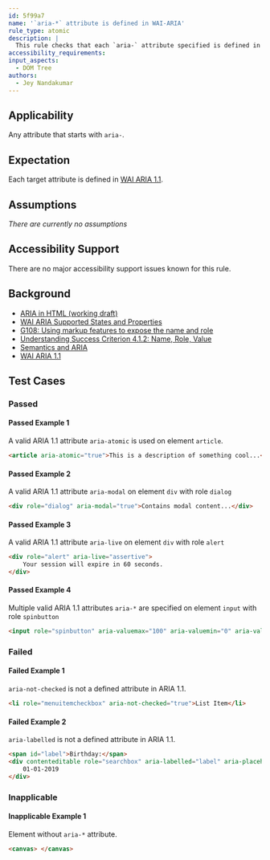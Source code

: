 ```yaml
---
id: 5f99a7
name: '`aria-*` attribute is defined in WAI-ARIA'
rule_type: atomic
description: |
  This rule checks that each `aria-` attribute specified is defined in ARIA 1.1.
accessibility_requirements:
input_aspects:
  - DOM Tree
authors:
  - Jey Nandakumar
---
```


## Applicability

Any attribute that starts with `aria-`.

## Expectation

Each target attribute is defined in [WAI ARIA 1.1](https://www.w3.org/TR/wai-aria-1.1/).

## Assumptions

_There are currently no assumptions_

## Accessibility Support

There are no major accessibility support issues known for this rule.

## Background

- [ARIA in HTML (working draft)](https://www.w3.org/TR/html-aria/#index-aria-global)
- [WAI ARIA Supported States and Properties](http://www.w3.org/TR/wai-aria/#states_and_properties)
- [G108: Using markup features to expose the name and role](https://www.w3.org/WAI/WCAG21/Techniques/general/G108)
- [Understanding Success Criterion 4.1.2: Name, Role, Value](https://www.w3.org/WAI/WCAG21/Understanding/name-role-value)
- [Semantics and ARIA](https://developers.google.com/web/fundamentals/accessibility/semantics-aria/)
- [WAI ARIA 1.1](https://www.w3.org/TR/wai-aria-1.1/)

## Test Cases

### Passed

#### Passed Example 1

A valid ARIA 1.1 attribute `aria-atomic` is used on element `article`.

```html
<article aria-atomic="true">This is a description of something cool...</article>
```

#### Passed Example 2

A valid ARIA 1.1 attribute `aria-modal` on element `div` with role `dialog`

```html
<div role="dialog" aria-modal="true">Contains modal content...</div>
```

#### Passed Example 3

A valid ARIA 1.1 attribute `aria-live` on element `div` with role `alert`

```html
<div role="alert" aria-live="assertive">
	Your session will expire in 60 seconds.
</div>
```

#### Passed Example 4

Multiple valid ARIA 1.1 attributes `aria-*` are specified on element `input` with role `spinbutton`

```html
<input role="spinbutton" aria-valuemax="100" aria-valuemin="0" aria-valuenow="25" type="number" value="25" />
```

### Failed

#### Failed Example 1

`aria-not-checked` is not a defined attribute in ARIA 1.1.

```html
<li role="menuitemcheckbox" aria-not-checked="true">List Item</li>
```

#### Failed Example 2

`aria-labelled` is not a defined attribute in ARIA 1.1.

```html
<span id="label">Birthday:</span>
<div contenteditable role="searchbox" aria-labelled="label" aria-placeholder="MM-DD-YYYY">
	01-01-2019
</div>
```

### Inapplicable

#### Inapplicable Example 1

Element without `aria-*` attribute.

```html
<canvas> </canvas>
```
